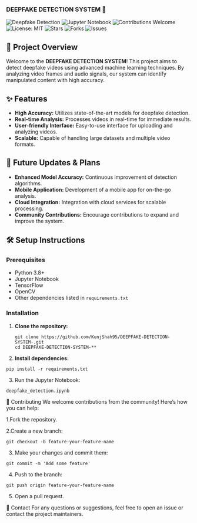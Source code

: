 ### DEEPFAKE DETECTION SYSTEM 🚀

![Deepfake Detection](https://img.shields.io/badge/Deepfake-Detection-blue)
![Jupyter Notebook](https://img.shields.io/badge/Made%20with-Jupyter%20Notebook-orange)
![Contributions Welcome](https://img.shields.io/badge/Contributions-Welcome-brightgreen)
![License: MIT](https://img.shields.io/badge/License-MIT-yellow.svg)
![Stars](https://img.shields.io/github/stars/KunjShah95/DEEPFAKE-DETECTION-SYSTEM-.svg)
![Forks](https://img.shields.io/github/forks/KunjShah95/DEEPFAKE-DETECTION-SYSTEM-.svg)
![Issues](https://img.shields.io/github/issues/KunjShah95/DEEPFAKE-DETECTION-SYSTEM-.svg)

## 📖 Project Overview

Welcome to the **DEEPFAKE DETECTION SYSTEM**! This project aims to detect deepfake videos using advanced machine learning techniques. By analyzing video frames and audio signals, our system can identify manipulated content with high accuracy.

## ✨ Features

- **High Accuracy:** Utilizes state-of-the-art models for deepfake detection.
- **Real-time Analysis:** Processes videos in real-time for immediate results.
- **User-friendly Interface:** Easy-to-use interface for uploading and analyzing videos.
- **Scalable:** Capable of handling large datasets and multiple video formats.

## 📅 Future Updates & Plans

- **Enhanced Model Accuracy:** Continuous improvement of detection algorithms.
- **Mobile Application:** Development of a mobile app for on-the-go analysis.
- **Cloud Integration:** Integration with cloud services for scalable processing.
- **Community Contributions:** Encourage contributions to expand and improve the system.

## 🛠️ Setup Instructions

### Prerequisites

- Python 3.8+
- Jupyter Notebook
- TensorFlow
- OpenCV
- Other dependencies listed in `requirements.txt`

### Installation

1. **Clone the repository:**
   ```
   git clone https://github.com/KunjShah95/DEEPFAKE-DETECTION-SYSTEM-.git
   cd DEEPFAKE-DETECTION-SYSTEM-**
   ```
2. **Install dependencies:**
```
pip install -r requirements.txt
```
3. Run the Jupyter Notebook:
```
deepfake_detection.ipynb
```

🤝 Contributing
We welcome contributions from the community! 
Here’s how you can help:

1.Fork the repository.

2.Create a new branch:
```
git checkout -b feature-your-feature-name
```

3. Make your changes and commit them:
```
git commit -m 'Add some feature'
```

4. Push to the branch:
```
git push origin feature-your-feature-name
```

5. Open a pull request.

📧 Contact
For any questions or suggestions, feel free to open an issue or contact the project maintainers.

